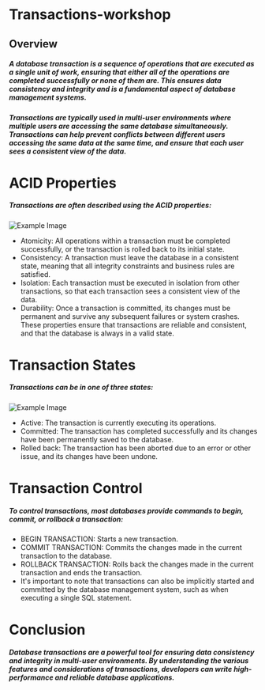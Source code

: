 # Transactions-workshop
## Overview
##### A database transaction is a sequence of operations that are executed as a single unit of work, ensuring that either all of the operations are completed successfully or none of them are. This ensures data consistency and integrity and is a fundamental aspect of database management systems.

##### Transactions are typically used in multi-user environments where multiple users are accessing the same database simultaneously. Transactions can help prevent conflicts between different users accessing the same data at the same time, and ensure that each user sees a consistent view of the data.

# ACID Properties
##### Transactions are often described using the ACID properties:
![Example Image](https://miro.medium.com/v2/resize:fit:679/1*lcx5lQeulphhz3QO_RIscg.png)

- Atomicity: All operations within a transaction must be completed successfully, or the transaction is rolled back to its initial state.
- Consistency: A transaction must leave the database in a consistent state, meaning that all integrity constraints and business rules are satisfied.
- Isolation: Each transaction must be executed in isolation from other transactions, so that each transaction sees a consistent view of the data.
- Durability: Once a transaction is committed, its changes must be permanent and survive any subsequent failures or system crashes.
These properties ensure that transactions are reliable and consistent, and that the database is always in a valid state.

# Transaction States
##### Transactions can be in one of three states:
![Example Image](https://images.ctfassets.net/po4qc9xpmpuh/3CQA2Vahq9s71Iifwz8SHG/15acd162da3b04a09d5c048aa121ce8d/database-transaction-2.png)
- Active: The transaction is currently executing its operations.
- Committed: The transaction has completed successfully and its changes have been permanently saved to the database.
- Rolled back: The transaction has been aborted due to an error or other issue, and its changes have been undone.

# Transaction Control
##### To control transactions, most databases provide commands to begin, commit, or rollback a transaction:

- BEGIN TRANSACTION: Starts a new transaction.
- COMMIT TRANSACTION: Commits the changes made in the current transaction to the database.
- ROLLBACK TRANSACTION: Rolls back the changes made in the current transaction and ends the transaction.
- It's important to note that transactions can also be implicitly started and committed by the database management system, such as when executing a single SQL statement.

# Conclusion
##### Database transactions are a powerful tool for ensuring data consistency and integrity in multi-user environments. By understanding the various features and considerations of transactions, developers can write high-performance and reliable database applications.